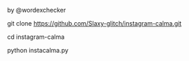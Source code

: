 by @wordexchecker 

git clone https://github.com/Slaxy-glitch/instagram-calma.git

cd instagram-calma

python instacalma.py
